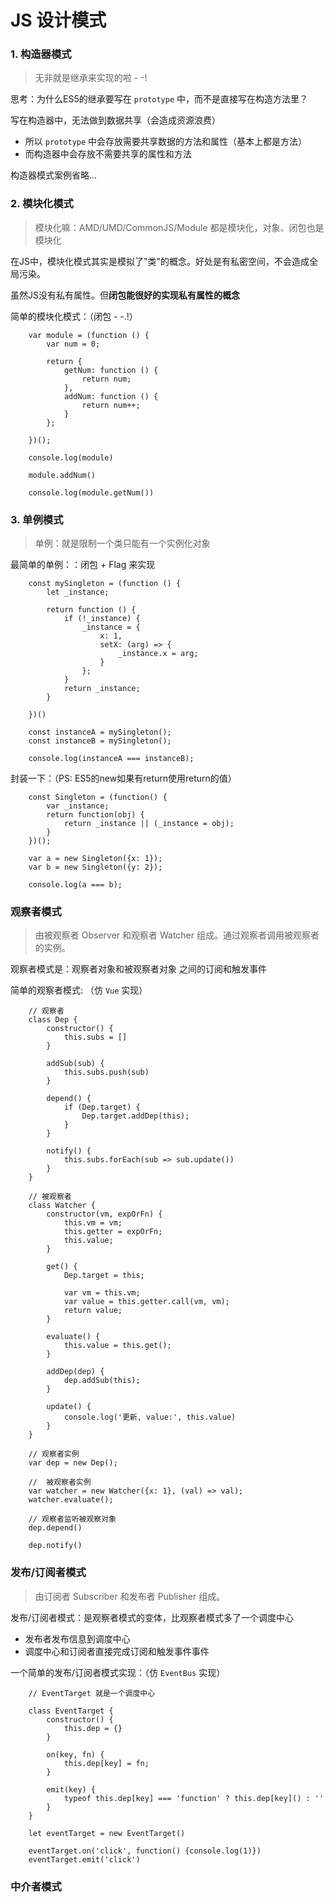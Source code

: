 # JS 设计模式

### 1. 构造器模式

> 无非就是继承来实现的啦 - -!

思考：为什么ES5的继承要写在 `prototype` 中，而不是直接写在构造方法里？

写在构造器中，无法做到数据共享（会造成资源浪费）
* 所以 `prototype` 中会存放需要共享数据的方法和属性（基本上都是方法）
* 而构造器中会存放不需要共享的属性和方法

构造器模式案例省略...


### 2. 模块化模式

> 模块化嘛：AMD/UMD/CommonJS/Module 都是模块化，对象、闭包也是模块化

在JS中，模块化模式其实是模拟了"类"的概念。好处是有私密空间，不会造成全局污染。

虽然JS没有私有属性。但**闭包能很好的实现私有属性的概念**

简单的模块化模式：（闭包 - -.!）
```
    var module = (function () {
        var num = 0;

        return {
            getNum: function () {
                return num;
            },
            addNum: function () {
                return num++;
            }
        };

    })();

    console.log(module)
    
    module.addNum()

    console.log(module.getNum())
```


### 3. 单例模式

> 单例：就是限制一个类只能有一个实例化对象

最简单的单例：：闭包 + Flag 来实现
```
    const mySingleton = (function () {
        let _instance;

        return function () {
            if (!_instance) {
                _instance = {
                    x: 1,
                    setX: (arg) => {
                        _instance.x = arg;
                    }
                };
            }
            return _instance;
        }
        
    })()

    const instanceA = mySingleton();
    const instanceB = mySingleton();

    console.log(instanceA === instanceB);
```

封装一下：（PS: ES5的new如果有return使用return的值）
```
    const Singleton = (function() {
        var _instance;
        return function(obj) {
            return _instance || (_instance = obj);
        }
    })();

    var a = new Singleton({x: 1});
    var b = new Singleton({y: 2});

    console.log(a === b);
```


### 观察者模式

> 由被观察者 Observer 和观察者 Watcher 组成。通过观察者调用被观察者的实例。

观察者模式是：观察者对象和被观察者对象 之间的订阅和触发事件

简单的观察者模式: （仿 `Vue` 实现）
```
    // 观察者
    class Dep {
        constructor() {
            this.subs = []
        }
        
        addSub(sub) {
            this.subs.push(sub)
        }
        
        depend() {
            if (Dep.target) { 
                Dep.target.addDep(this);
            }
        }
        
        notify() {
            this.subs.forEach(sub => sub.update())
        }
    }
    
    // 被观察者
    class Watcher {
        constructor(vm, expOrFn) {
            this.vm = vm;
            this.getter = expOrFn;
            this.value;
        }

        get() {
            Dep.target = this;
            
            var vm = this.vm;
            var value = this.getter.call(vm, vm);
            return value;
        }

        evaluate() {
            this.value = this.get();
        }

        addDep(dep) {
            dep.addSub(this);
        }
        
        update() {
            console.log('更新, value:', this.value)
        }
    }
    
    // 观察者实例
    var dep = new Dep();
    
    //  被观察者实例
    var watcher = new Watcher({x: 1}, (val) => val);
    watcher.evaluate();
    
    // 观察者监听被观察对象
    dep.depend()
    
    dep.notify()
```


### 发布/订阅者模式

> 由订阅者 Subscriber 和发布者 Publisher 组成。

发布/订阅者模式：是观察者模式的变体，比观察者模式多了一个调度中心
* 发布者发布信息到调度中心
* 调度中心和订阅者直接完成订阅和触发事件事件


一个简单的发布/订阅者模式实现：（仿 `EventBus` 实现）
```
    // EventTarget 就是一个调度中心

    class EventTarget {
        constructor() {
            this.dep = {}
        }
        
        on(key, fn) {
            this.dep[key] = fn;
        }
        
        emit(key) {
            typeof this.dep[key] === 'function' ? this.dep[key]() : ''
        }
    }
    
    let eventTarget = new EventTarget()
    
    eventTarget.on('click', function() {console.log(1)})
    eventTarget.emit('click')
```


### 中介者模式


